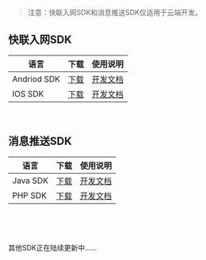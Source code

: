 > 注意：快联入网SDK和消息推送SDK仅适用于云端开发。



## 快联入网SDK

| 语言          | 下载                                       | 使用说明                                     |
| ----------- | ---------------------------------------- | ---------------------------------------- |
| Andriod SDK | [下载](http://cdn.cnbj2.fds.api.mi-img.com/cdn/aiot/sdk/aiot_sdk_fastlink.zip) | [开发文档](http://docs.opencloud.aqara.cn/sdk/android-sdk/) |
| IOS SDK     | [下载](http://cdn.cnbj2.fds.api.mi-img.com/cdn/aiot/sdk/aiot_sdk_fastlink.zip) | [开发文档](http://docs.opencloud.aqara.cn/sdk/ios-sdk/) |

&nbsp;

## 消息推送SDK

| 语言       | 下载                                       | 使用说明                                     |
| -------- | ---------------------------------------- | ---------------------------------------- |
| Java SDK | [下载](http://cdn.cnbj2.fds.api.mi-img.com/cdn/aiot/sdk/aiot_sdk_message_java_v0.3.zip) | [开发文档](http://docs.opencloud.aqara.cn/sdk/java-sdk/) |
| PHP SDK  | [下载](http://cdn.cnbj2.fds.api.mi-img.com/cdn/aiot/sdk/aiot_sdk_message_php.zip) | [开发文档](http://docs.opencloud.aqara.cn/sdk/php-sdk/) |

&nbsp;

&nbsp;

其他SDK正在陆续更新中……